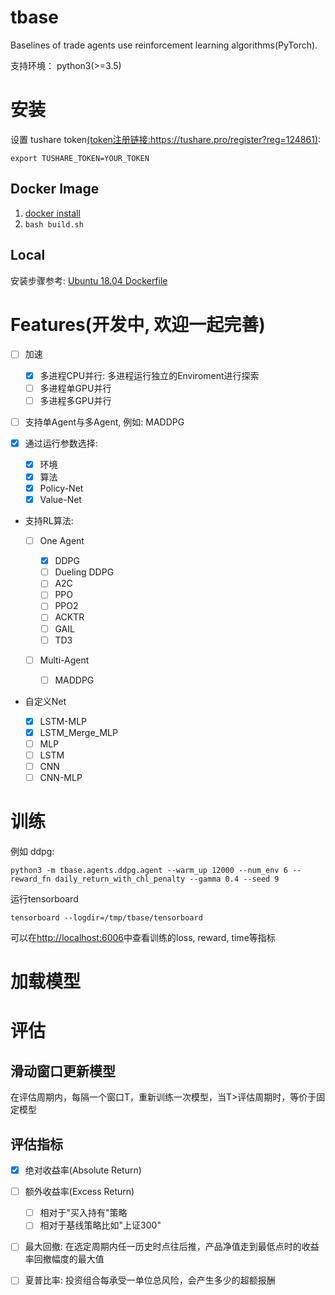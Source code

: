 # tbase

Baselines of trade agents use reinforcement learning algorithms(PyTorch).

支持环境： python3(>=3.5)

# 安装

设置 tushare token[(token注册链接:https://tushare.pro/register?reg=124861)](https://tushare.pro/register?reg=124861):

```
export TUSHARE_TOKEN=YOUR_TOKEN
```

## Docker Image

1. [docker install](https://docs.docker.com/install/)
2. `bash build.sh`

## Local

安装步骤参考: [Ubuntu 18.04 Dockerfile](Dockerfile)

# Features(开发中, 欢迎一起完善)

- [ ] 加速

  - [x] 多进程CPU并行: 多进程运行独立的Enviroment进行探索
  - [ ] 多进程单GPU并行
  - [ ] 多进程多GPU并行

- [ ] 支持单Agent与多Agent, 例如: MADDPG

- [x] 通过运行参数选择:

  - [x] 环境
  - [x] 算法
  - [x] Policy-Net
  - [x] Value-Net

- 支持RL算法:

  - [ ] One Agent

    - [x] DDPG
    - [ ] Dueling DDPG
    - [ ] A2C
    - [ ] PPO
    - [ ] PPO2
    - [ ] ACKTR
    - [ ] GAIL
    - [ ] TD3

  - [ ] Multi-Agent

    - [ ] MADDPG

- 自定义Net

  - [x] LSTM-MLP
  - [x] LSTM_Merge_MLP
  - [ ] MLP
  - [ ] LSTM
  - [ ] CNN
  - [ ] CNN-MLP

# 训练

例如 ddpg:

```
python3 -m tbase.agents.ddpg.agent --warm_up 12000 --num_env 6 --reward_fn daily_return_with_chl_penalty --gamma 0.4 --seed 9
```

运行tensorboard

`tensorboard --logdir=/tmp/tbase/tensorboard`

可以在[http://localhost:6006](http://localhost:6006/)中查看训练的loss, reward, time等指标

# 加载模型

# 评估

## 滑动窗口更新模型

在评估周期内，每隔一个窗口T，重新训练一次模型，当T>评估周期时，等价于固定模型

## 评估指标

- [x] 绝对收益率(Absolute Return)
- [ ] 额外收益率(Excess Return)

  - [ ] 相对于"买入持有"策略
  - [ ] 相对于基线策略比如"上证300"

- [ ] 最大回撤: 在选定周期内任一历史时点往后推，产品净值走到最低点时的收益率回撤幅度的最大值

- [ ] 夏普比率: 投资组合每承受一单位总风险，会产生多少的超额报酬

